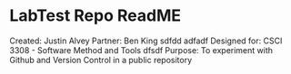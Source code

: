 # LabTest Repo ReadME

Created: Justin Alvey
Partner: Ben King
sdfdd
adfadf
Designed for: CSCI 3308 - Software Method and Tools
 dfsdf
Purpose: To experiment with Github and Version Control in a public repository
